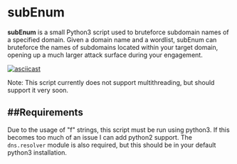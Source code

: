# subEnum
**subEnum** is a small Python3 script used to bruteforce subdomain names of a specified domain. Given a domain name and a wordlist, subEnum can bruteforce the names of subdomains located within your target domain, opening up a much larger attack surface during your engagement.

[![asciicast](https://asciinema.org/a/258669.svg)](https://asciinema.org/a/258669)

Note: This script currently does not support multithreading, but should support it very soon.

##Requirements
---
Due to the usage of "f" strings, this script must be run using python3. If this becomes too much of an issue I can add python2 support. The `dns.resolver` module is also required, but this should be in your default python3 installation.
